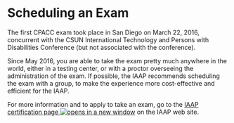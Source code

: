 # Scheduling an Exam

The first CPACC exam took place in San Diego on March 22, 2016, concurrent with the CSUN International Technology and Persons with Disabilities Conference (but not associated with the conference).

Since May 2016, you are able to take the exam pretty much anywhere in the world, either in a testing center, or with a proctor overseeing the administration of the exam. If possible, the IAAP recommends scheduling the exam with a group, to make the experience more cost-effective and efficient for the IAAP.

For more information and to apply to take an exam, go to the [IAAP certification page ![opens in a new window](https://dequeuniversity.com/assets/images/template/courses2014/new-window.png)](http://www.accessibilityassociation.org/certification) on the IAAP web site.
